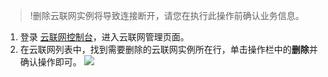 >!删除云联网实例将导致连接断开，请您在执行此操作前确认业务信息。
>

1. 登录 [云联网控制台](https://console.cloud.tencent.com/vpc/ccn)，进入云联网管理页面。
2. 在云联网列表中，找到需要删除的云联网实例所在行，单击操作栏中的**删除**并确认操作即可。
![](https://main.qcloudimg.com/raw/a2825e0bd11a1bf8ecda2e9017c56c2d.png)

